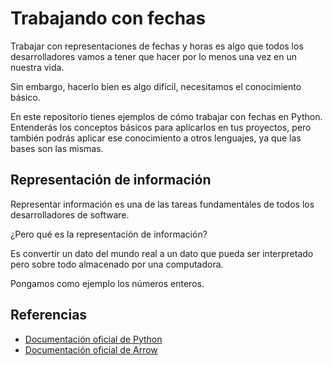 # Trabajando con fechas

Trabajar con representaciones de fechas y horas es algo que todos los desarrolladores vamos a tener que hacer por lo menos una vez en un nuestra vida.

Sin embargo, hacerlo bien es algo difícil, necesitamos el conocimiento básico.

En este repositorio tienes ejemplos de cómo trabajar con fechas en Python. Entenderás los conceptos básicos para aplicarlos en tus proyectos, pero también podrás aplicar ese conocimiento a otros lenguajes, ya que las bases son las mismas.

## Representación de información

Representar información es una de las tareas fundamentales de todos los desarrolladores de software.

¿Pero qué es la representación de información?

Es convertir un dato del mundo real a un dato que pueda ser interpretado pero sobre todo almacenado por una computadora.

Pongamos como ejemplo los números enteros.


## Referencias

- [Documentación oficial de Python](https://docs.python.org/3/library/datetime.html)
- [Documentación oficial de Arrow](https://arrow.readthedocs.io/en/latest/)
